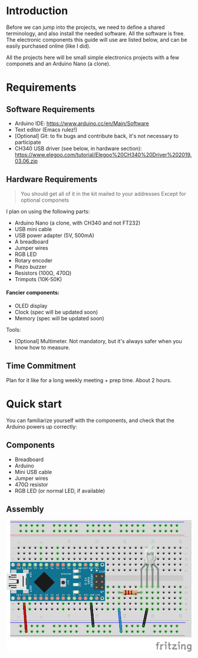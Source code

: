 # Introduction

Before we can jump into the projects, we need to define a shared terminology, and also install the needed software. All the software is free. The electronic components this guide will use are listed below, and can be easily purchased online (like I did).

All the projects here will be small simple electronics projects with a few componets and an Arduino Nano (a clone).

# Requirements

##  Software Requirements
- Arduino IDE: https://www.arduino.cc/en/Main/Software
- Text editor (Emacs rulez!)
- [Optional] Git: to fix bugs and contribute back, it's not necessary to participate
- CH340 USB driver (see below, in hardware section): https://www.elegoo.com/tutorial/Elegoo%20CH340%20Driver%202019.03.06.zip

## Hardware Requirements
> You should get all of it in the kit mailed to your addresses
> Except for optional componets

I plan on using the following parts:

- Arduino Nano (a clone, with CH340 and not FT232)
- USB mini cable
- USB power adapter (5V, 500mA)
- A breadboard
- Jumper wires
- RGB LED
- Rotary encoder
- Piezo buzzer
- Resistors (100Ω, 470Ω)
- Trimpots (10K-50K)

#### Fancier components:
- OLED display
- Clock (spec will be updated soon)
- Memory (spec will be updated soon)

Tools:
- [Optional] Multimeter. Not mandatory, but it's always safer when you know how to measure.

## Time Commitment
Plan for it like for a long weekly meeting + prep time. About 2 hours.


# Quick start
You can familiarize yourself with the components, and check that the Arduino powers up correctly:

## Components
- Breadboard
- Arduino
- Mini USB cable
- Jumper wires
- 470Ω resistor
- RGB LED (or normal LED, if available)


## Assembly
![](images/intro.png?raw=true)
